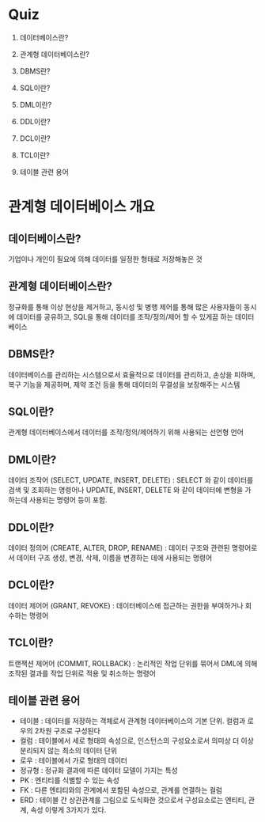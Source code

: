 # Quiz
1. 데이터베이스란?

2. 관계형 데이터베이스란?

3. DBMS란?

4. SQL이란?

5. DML이란?

6. DDL이란?

7. DCL이란?

8. TCL이란?

9. 테이블 관련 용어

# 관계형 데이터베이스 개요
## 데이터베이스란?
기업이나 개인이 필요에 의해 데이터를 일정한 형태로 저장해놓은 것

## 관계형 데이터베이스란?
정규화를 통해 이상 현상을 제거하고, 동시성 및 병행 제어를 통해 많은 사용자들이 동시에 데이터를 공유하고, SQL을 통해 데이터를 조작/정의/제어 할 수 있게끔 하는 데이터베이스

## DBMS란?
데이터베이스를 관리하는 시스템으로서 효율적으로 데이터를 관리하고, 손상을 피하며, 복구 기능을 제공하며, 제약 조건 등을 통해 데이터의 무결성을 보장해주는 시스템

## SQL이란?
관계형 데이터베이스에서 데이터를 조작/정의/제어하기 위해 사용되는 선언형 언어

## DML이란?
데이터 조작어 (SELECT, UPDATE, INSERT, DELETE) : SELECT 와 같이 데이터를 검색 및 조회하는 명령어나 UPDATE, INSERT, DELETE 와 같이 데이터에 변형을 가하는데 사용되는 명령어 등이 포함.

## DDL이란?
데이터 정의어 (CREATE, ALTER, DROP, RENAME) : 데이터 구조와 관련된 명령어로서 데이터 구조 생성, 변경, 삭제, 이름을 변경하는 데에 사용되는 명령어

## DCL이란?
데이터 제어어 (GRANT, REVOKE) : 데이터베이스에 접근하는 권한을 부여하거나 회수하는 명령어

## TCL이란?
트랜잭션 제어어 (COMMIT, ROLLBACK) : 논리적인 작업 단위를 묶어서 DML에 의해 조작된 결과를 작업 단위로 적용 및 취소하는 명령어

## 테이블 관련 용어
* 테이블 : 데이터를 저장하는 객체로서 관계형 데이터베이스의 기본 단위. 컬럼과 로우의 2차원 구조로 구성된다
* 컬럼 : 테이블에서 세로 형태의 속성으로, 인스턴스의 구성요소로서 의미상 더 이상 분리되지 않는 최소의 데이터 단위
* 로우 : 테이블에서 가로 형태의 데이터
* 정규형 : 정규화 결과에 따른 데이터 모델이 가지는 특성
* PK : 엔티티를 식별할 수 있는 속성
* FK : 다른 엔티티와의 관계에서 포함된 속성으로, 관계를 연결하는 컬럼
* ERD : 테이블 간 상관관계를 그림으로 도식화한 것으로서 구성요소로는 엔티티, 관계, 속성 이렇게 3가지가 있다.
